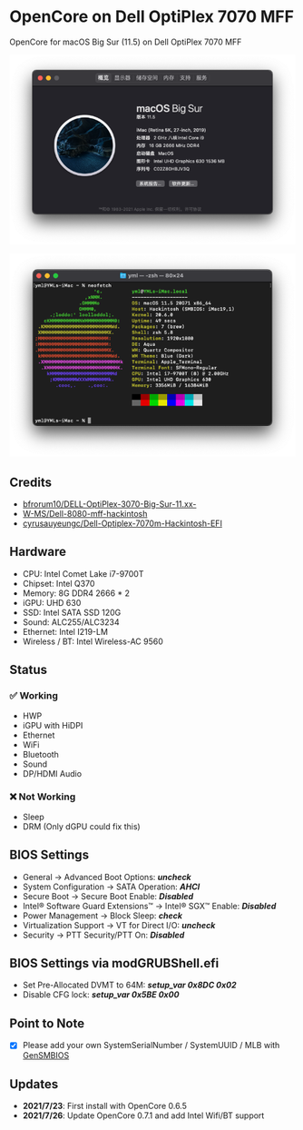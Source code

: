 # OpenCore on Dell OptiPlex 7070 MFF

OpenCore for macOS Big Sur (11.5) on Dell OptiPlex 7070 MFF

![Neofetch](./media/about.png)

![Neofetch](./media/neofetch.png)

## Credits

-   [bfrorum10/DELL-OptiPlex-3070-Big-Sur-11.xx-](https://github.com/bfrorum10/DELL-OptiPlex-3070-Big-Sur-11.xx-/releases/tag/v5.0)
-   [W-MS/Dell-8080-mff-hackintosh](https://github.com/W-MS/Dell-7070-mff-hackintosh)
-   [cyrusauyeungc/Dell-Optiplex-7070m-Hackintosh-EFI](https://github.com/cyrusauyeungc/Dell-Optiplex-7070m-Hackintosh-EFI)

## Hardware

-   CPU: Intel Comet Lake i7-9700T
-   Chipset: Intel Q370
-   Memory: 8G DDR4 2666 \* 2
-   iGPU: UHD 630
-   SSD: Intel SATA SSD 120G
-   Sound: ALC255/ALC3234
-   Ethernet: Intel I219-LM
-   Wireless / BT: Intel Wireless-AC 9560

## Status

### :white_check_mark: Working

-   HWP
-   iGPU with HiDPI
-   Ethernet
-   WiFi
-   Bluetooth
-   Sound
-   DP/HDMI Audio

### :x: Not Working

-   Sleep
-   DRM (Only dGPU could fix this)

## BIOS Settings
* General → Advanced Boot Options: ***uncheck***
* System Configuration → SATA Operation: ***AHCI***
* Secure Boot → Secure Boot Enable: ***Disabled***
* Intel® Software Guard Extensions™ → Intel® SGX™ Enable: ***Disabled***
* Power Management → Block Sleep: ***check***
* Virtualization Support → VT for Direct I/O: ***uncheck***
* Security → PTT Security/PTT On: ***Disabled***

## BIOS Settings via modGRUBShell.efi
* Set Pre-Allocated DVMT to 64M: 
***setup_var 0x8DC 0x02***
* Disable CFG lock: 
***setup_var 0x5BE 0x00***

## Point to Note

*   [x] Please add your own SystemSerialNumber / SystemUUID / MLB with [GenSMBIOS](https://github.com/corpnewt/GenSMBIOS)

## Updates

-   **2021/7/23**: First install with OpenCore 0.6.5
-   **2021/7/26**: Update OpenCore 0.7.1 and add Intel Wifi/BT support
